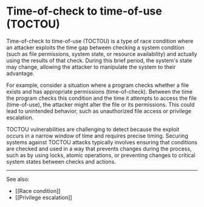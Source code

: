 
# Time-of-check to time-of-use (TOCTOU)

Time-of-check to time-of-use (TOCTOU) is a type of race condition where an attacker exploits the time gap between checking a system condition (such as file permissions, system state, or resource availability) and actually using the results of that check. During this brief period, the system's state may change, allowing the attacker to manipulate the system to their advantage.

For example, consider a situation where a program checks whether a file exists and has appropriate permissions (time-of-check). Between the time the program checks this condition and the time it attempts to access the file (time-of-use), the attacker might alter the file or its permissions. This could lead to unintended behavior, such as unauthorized file access or privilege escalation.

TOCTOU vulnerabilities are challenging to detect because the exploit occurs in a narrow window of time and requires precise timing. Securing systems against TOCTOU attacks typically involves ensuring that conditions are checked and used in a way that prevents changes during the process, such as by using locks, atomic operations, or preventing changes to critical system states between checks and actions.

---

See also:

- [[Race condition]]
- [[Privilege escalation]]